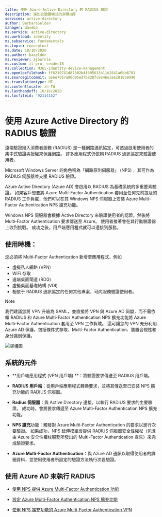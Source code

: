 ```yaml
---
title: 使用 Azure Active Directory 的 RADIUS 驗證
description: 達到此驗證模式的架構指引
services: active-directory
author: BarbaraSelden
manager: daveba
ms.service: active-directory
ms.workload: identity
ms.subservice: fundamentals
ms.topic: conceptual
ms.date: 10/10/2020
ms.author: baselden
ms.reviewer: ajburnle
ms.custom: it-pro, seodec18
ms.collection: M365-identity-device-management
ms.openlocfilehash: ff6210741d87602b4f695633b11d2641a6bb6781
ms.sourcegitcommit: ae6e7057a00d95ed7b828fc8846e3a6281859d40
ms.translationtype: MT
ms.contentlocale: zh-TW
ms.lasthandoff: 10/16/2020
ms.locfileid: "92114162"
---
```

# <a name="radius-authentication-with-azure-active-directory"></a>使用 Azure Active Directory 的 RADIUS 驗證

遠端驗證撥入消費者服務 (RADIUS) 是一種網路通訊協定，可透過啟用使用者的集中式驗證與授權來保護網路。 許多應用程式仍依賴 RADIUS 通訊協定來驗證使用者。

Microsoft Windows Server 的角色稱為「網路原則伺服器」 (NPS) ，其可作為 RADIUS 伺服器並支援 RADIUS 驗證。

Azure Active Directory (Azure AD) 會啟用以 RADIUS 為基礎系統的多重要素驗證。 如果客戶想要將 Azure Multi-Factor Authentication 套用至任何先前提及的 RADIUS 工作負載，他們可以在其 Windows NPS 伺服器上安裝 Azure Multi-Factor Authentication NPS 擴充功能。 

Windows NPS 伺服器會根據 Active Directory 來驗證使用者的認證，然後將 Multi-Factor Authentication 要求傳送至 Azure。 使用者接著會在其行動驗證器上收到挑戰。 成功之後，用戶端應用程式就可以連接到服務。 

## <a name="usewhen"></a>使用時機： 

您必須將 Multi-Factor Authentication 新增至應用程式，例如
* 虛擬私人網路 (VPN) 
* WiFi 存取
* 遠端桌面閘道 (RDG) 
* 虛擬桌面基礎結構 (VDI)
* 相依于 RADIUS 通訊協定的任何其他專案，可向服務驗證使用者。 

> [!NOTE]
> 我們建議您將 VPN 升級為 SAML，並直接將 VPN 與 Azure AD 同盟，而不需依賴 RADIUS 和 Azure Multi-Factor Authentication NPS 擴充功能將 Azure Multi-Factor Authentication 套用至 VPN 工作負載。 這可讓您的 VPN 充分利用 Azure AD 保護，包括條件式存取、Multi-Factor Authentication、裝置合規性和身分識別保護。

![架構圖](./media/authentication-patterns/radius-auth.png)


## <a name="componentsofthe-system"></a>系統的元件 

* **用戶端應用程式 (VPN 用戶端) **：將驗證要求傳送至 RADIUS 用戶端。

* **RADIUS 用戶端**：從用戶端應用程式轉換要求，並將其傳送至已安裝 NPS 擴充功能的 RADIUS 伺服器。

* **Radius 伺服器**：與 Active Directory 連接，以執行 RADIUS 要求的主要驗證。 成功時，會將要求傳遞至 Azure Multi-Factor Authentication NPS 擴充功能。

* **NPS 擴充**功能：觸發對 Azure Multi-Factor Authentication 的要求以進行次要驗證。 如果成功，NPS 延伸模組會提供 RADIUS 伺服器安全性權杖（包含由 Azure 安全性權杖服務所發出的 Multi-Factor Authentication 宣告）來完成驗證要求。

* **Azure Multi-Factor Authentication**：與 Azure AD 通訊以取得使用者的詳細資料，並使用使用者所設定的驗證方法執行次要驗證。

## <a name="implementradiuswith-azure-ad"></a>使用 Azure AD 來執行 RADIUS 

* [使用 NPS 提供 Azure Multi-Factor Authentication 功能](https://docs.microsoft.com/azure/active-directory/authentication/howto-mfa-nps-extension) 

* [設定 Azure Multi-Factor Authentication NPS 擴充功能](https://docs.microsoft.com/azure/active-directory/authentication/howto-mfa-nps-extension-advanced) 

* [使用 NPS 擴充功能的 Azure Multi-Factor Authentication VPN](https://docs.microsoft.com/azure/active-directory/authentication/howto-mfa-nps-extension-vpn) 

  
‎ 

 
